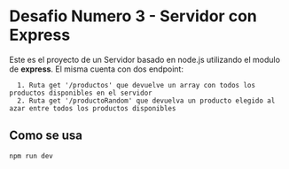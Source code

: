 # Desafio Numero 3 - Servidor con Express

Este es el proyecto de un Servidor basado en node.js utilizando el modulo de **express**.
El misma cuenta con dos endpoint:

```
  1. Ruta get '/productos' que devuelve un array con todos los productos disponibles en el servidor
  2. Ruta get '/productoRandom' que devuelva un producto elegido al azar entre todos los productos disponibles
```

## Como se usa

`npm run dev`
